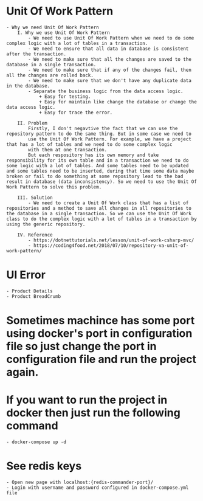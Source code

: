 # Unit Of Work Pattern
    - Why we need Unit Of Work Pattern
        I. Why we use Unit Of Work Pattern
            - We need to use Unit Of Work Pattern when we need to do some complex logic with a lot of tables in a transaction.
            - We need to ensure that all data in database is consistent after the transaction.
            - We need to make sure that all the changes are saved to the database in a single transaction.
            - We need to make sure that if any of the changes fail, then all the changes are rolled back.
            - We need to make sure that we don't have any duplicate data in the database.
            - Separate the business logic from the data access logic.
                + Easy for testing.
                + Easy for maintain like change the database or change the data access logic.
                + Easy for trace the error.

        II. Problem
            Firstly, I don't negavtive the fact that we can use the repository pattern to do the same thing. But in some case we need to
            use the Unit Of Work Pattern. For example, we have a project that has a lot of tables and we need to do some complex logic
            with them at one transaction. 
            But each respository has its own memory and take responsibility for its own table and in a transaction we need to do some logic with a lot of tables. And some tables need to be updated and some tables need to be inserted, during that time some data maybe broken or fail to do something at some repository lead to the bad result in database (data inconsistency). So we need to use the Unit Of Work Pattern to solve this problem.

        III. Solution
            - We need to create a Unit Of Work class that has a list of repositories and a method to save all changes in all repositories to the database in a single transaction. So we can use the Unit Of Work class to do the complex logic with a lot of tables in a transaction by using the generic repository.
        
        IV. Reference
            - https://dotnettutorials.net/lesson/unit-of-work-csharp-mvc/
            - https://coding4food.net/2018/07/10/repository-va-unit-of-work-pattern/
# UI Error
    - Product Details
    - Product BreadCrumb

# Sometimes machince has some port using docker's port in configuration file so just change the port in configuration file and run the project again.

# If you want to run the project in docker then just run the following command
    - docker-compose up -d

# See redis keys
    - Open new page with localhost:{redis-commander-port}/
    - Login with username and password configured in docker-compose.yml file